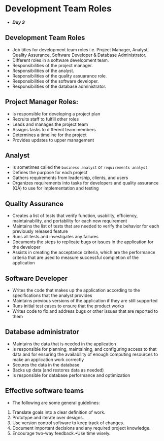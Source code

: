 # Development Team Roles
- ***Day 3***

## Development Team Roles
- Job titles for development team roles i.e. Project Manager, Analyst, Quality Assurance, Software Developer & Database Administrator.
- Different roles in a software development team.
- Responsibilities of the project manager.
- Responsibilities of the analyst.
- Responsibilities of the quality assuarance role.
- Responsibilities of the software developer.
- Responsibilities of the database administrator.

## Project Manager Roles:
- Is responsible for developing a project plan
- Recruits staff to fulfill other roles
- Leads and manages the project team
- Assigns tasks to different team members
- Determines a timeline for the project
- Provides updates to upper management

## Analyst
- Is sometimes called the `business analyst` or `requirements analyst`
- Defines the purpose for each project
- Gathers requirements from leadership, clients, and users
- Organizes requirements into tasks for developers and quality assurance (QA) to use for implementation and testing

## Quality Assurance
- Creates a list of tests that verify function, usability, efficiency, maintainability, and portability for each new requirement
- Maintains the list of tests that are needed to verify the behavior for each previously released feature
- Runs all tests and investigates any failures
- Documents the steps to replicate bugs or issues in the application for the developer
- Assists in creating the acceptance criteria, which are the performance criteria that are used to measure successful completion of the application

## Software Developer
- Writes the code that makes up the application according to the specifications that the analyst provides
- Maintains previous versions of the application if they are still supported
- Runs initial test cases to ensure that the product works
- Writes code to fix and address bugs or other issues that are reported to them

## Database administrator
- Maintains the data that is needed in the application
- Is responsible for planning, maintaining, and configuring access to that data and for ensuring the availability of enough computing resources to make an application work correctly
- Secures the data in the database
- Backs up data (and restores data as needed)
- Is responsible for database performance and optimization

## Effective software teams
- The following are some general guidelines: 
1. Translate goals into a clear definition of work.
2. Prototype and iterate over designs.
3. Use version control software to keep track of changes.
4. Document important decisions and any required project knowledge.
5. Encourage two-way feedback.•Use time wisely.
